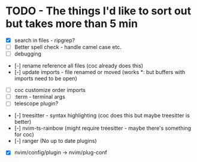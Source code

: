 
# TODO - The things I'd like to sort out but takes more than 5 min

 - [x] search in files - ripgrep?
 - [ ] Better spell check - handle camel case etc.
 - [ ] debugging
 - [-] rename reference all files (coc already does this)
 - [-] update imports - file renamed or moved (works *: but buffers with imports need to be open)
 - [ ] coc customize order imports
 - [ ] :term - terminal args
 - [ ] telescope plugin?
 - [-] treesitter - syntax highlighting (coc does this but maybe treesitter is better)
 - [-] nvim-ts-rainbow (might require treesitter - maybe there's something for coc)
 - [-] ranger (No up to date plugins)
 - [x] nvim/config/plugin -> nvim/plug-conf

